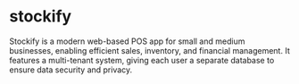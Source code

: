 # stockify
Stockify is a modern web-based POS app for small and medium businesses, enabling efficient sales, inventory, and financial management. It features a multi-tenant system, giving each user a separate database to ensure data security and privacy.
